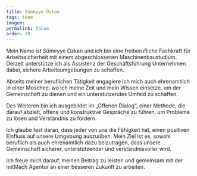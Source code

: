 ```yaml
---
title: Sümeyye Özkan
tags: team
imagen:
permalink: false
order: 20
---
```


Mein Name ist Sümeyye Özkan und ich bin eine freiberufliche Fachkraft für Arbeitssicherheit mit einem abgeschlossenen Maschinenbaustudium. Derzeit unterstütze ich als Assistenz der Geschäftsführung Unternehmen dabei, sichere Arbeitsumgebungen zu schaffen.

Abseits meiner beruflichen Tätigkeit engagiere ich mich auch ehrenamtlich in einer Moschee, wo ich meine Zeit und mein Wissen einsetze, um der Gemeinschaft zu dienen und ein unterstützendes Umfeld zu schaffen.

Des Weiteren bin ich ausgebildet im „Offenen Dialog“, einer Methode, die darauf abzielt, offene und konstruktive Gespräche zu führen, um Probleme zu lösen und Verständnis zu fördern.

Ich glaube fest daran, dass jeder von uns die Fähigkeit hat, einen positiven Einfluss auf unsere Umgebung auszuüben. Mein Ziel ist es, sowohl beruflich als auch ehrenamtlich dazu beizutragen, dass unsere Gemeinschaft sicherer, unterstützender und verständnisvoller wird.

Ich freue mich darauf, meinen Beitrag zu leisten und gemeinsam mit der mitMach Agentur an einer besseren Zukunft zu arbeiten.

